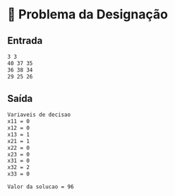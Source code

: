 # 👥 Problema da Designação

## Entrada

```txt
3 3
40 37 35
36 38 34
29 25 26
```

## Saída

```txt
Variaveis de decisao
x11 = 0
x12 = 0
x13 = 1
x21 = 1
x22 = 0
x23 = 0
x31 = 0
x32 = 2
x33 = 0

Valor da solucao = 96
```

